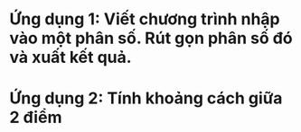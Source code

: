# Ứng dụng 1:  Viết chương trình nhập vào một phân số. Rút gọn phân số đó và xuất kết quả.
###
# Ứng dụng 2: Tính khoảng cách giữa 2 điểm